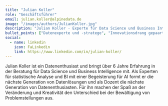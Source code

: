 ```yaml
---
title: "Julian Koller"
role: "Geschäftsführer"
email: julian.koller@alpinedata.de
image: "/images/authors/JulianKoller.jpg"
description: "Julian Koller - Experte für Data Science und Business Intelligence"
bullet_points: ["Datenexperte und -stratege", "Innovationsdrang gepaart mit kreativem Denken", "Spezialist für datengestützte Entscheidungsfindung", "Verdient sein Haupteinkommen beim Schafkopf"]
social:
  - name: linkedin
    icon: FaLinkedin
    link: https://www.linkedin.com/in/julian-koller/
---
```


Julian Koller ist ein Datenenthusiast und bringt über 6 Jahre Erfahrung in der Beratung für Data Science und Business Intelligence mit. Als Experten für statistische Analyse und BI mit einer Begeisterung für AI formt er die nächste Generation von Datenlösungen und als Dozent die nächste Generation von Datenenthusiasten. Für ihn machen der Spaß an der Veränderung und Kreativität den Unterschied bei der Bewältigung von Problemstellungen aus. 
